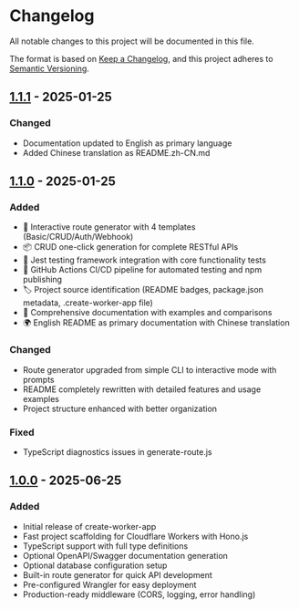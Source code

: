 # Changelog

All notable changes to this project will be documented in this file.

The format is based on [Keep a Changelog](https://keepachangelog.com/en/1.0.0/),
and this project adheres to [Semantic Versioning](https://semver.org/spec/v2.0.0.html).

## [1.1.1] - 2025-01-25

### Changed
- Documentation updated to English as primary language
- Added Chinese translation as README.zh-CN.md

## [1.1.0] - 2025-01-25

### Added
- 🚀 Interactive route generator with 4 templates (Basic/CRUD/Auth/Webhook)
- 📦 CRUD one-click generation for complete RESTful APIs
- 🧪 Jest testing framework integration with core functionality tests
- 🔄 GitHub Actions CI/CD pipeline for automated testing and npm publishing
- 🏷️ Project source identification (README badges, package.json metadata, .create-worker-app file)
- 📝 Comprehensive documentation with examples and comparisons
- 🌍 English README as primary documentation with Chinese translation

### Changed
- Route generator upgraded from simple CLI to interactive mode with prompts
- README completely rewritten with detailed features and usage examples
- Project structure enhanced with better organization

### Fixed
- TypeScript diagnostics issues in generate-route.js

## [1.0.0] - 2025-06-25

### Added
- Initial release of create-worker-app
- Fast project scaffolding for Cloudflare Workers with Hono.js
- TypeScript support with full type definitions
- Optional OpenAPI/Swagger documentation generation
- Optional database configuration setup
- Built-in route generator for quick API development
- Pre-configured Wrangler for easy deployment
- Production-ready middleware (CORS, logging, error handling)

[1.1.1]: https://github.com/leeguooooo/create-worker-app/compare/v1.1.0...v1.1.1
[1.1.0]: https://github.com/leeguooooo/create-worker-app/compare/v1.0.0...v1.1.0
[1.0.0]: https://github.com/leeguooooo/create-worker-app/releases/tag/v1.0.0